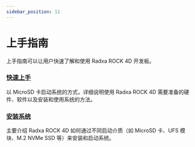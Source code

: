 ```yaml
---
sidebar_position: 11
---
```


# 上手指南

上手指南可以让用户快速了解和使用 Radxa ROCK 4D 开发板。

### [快速上手](/rock4/rock4d/getting-started/quickly_start)

以 MicroSD 卡启动系统的方式，详细说明使用 Radxa ROCK 4D 需要准备的硬件、软件以及安装和使用系统的方法。

### [安装系统](/rock4/rock4d/getting-started/install-system)

主要介绍 Radxa ROCK 4D 如何通过不同启动介质（如 MicroSD 卡、UFS 模块、M.2 NVMe SSD 等）来安装和启动系统。
